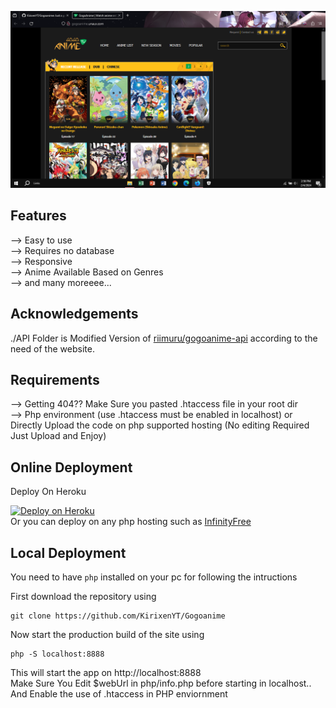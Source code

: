 <p align="center">
  <img src="./readmeimage/homepage.png" alt="Homepage">
</p>


## Features 
--> Easy to use <br>
--> Requires no database<br>
--> Responsive<br>
--> Anime Available Based on Genres<br>
--> and many moreeee...

## Acknowledgements

./API Folder is Modified Version of [riimuru/gogoanime-api](https://github.com/riimuru/gogoanime-api) according to the need of the website. 

## Requirements
--> Getting 404?? Make Sure you pasted .htaccess file in your root dir
<br>
--> Php environment (use .htaccess must be enabled in localhost) or Directly Upload the code on php supported hosting (No editing Required Just Upload and Enjoy)

## Online Deployment

Deploy On Heroku

[![Deploy on Heroku](https://camo.githubusercontent.com/6979881d5a96b7b18a057083bb8aeb87ba35fc279452e29034c1e1c49ade0636/68747470733a2f2f7777772e6865726f6b7563646e2e636f6d2f6465706c6f792f627574746f6e2e737667)](https://heroku.com/deploy?template=https://github.com/KirixenYT/Gogoanime/tree/main)
<br>
Or you can deploy on any php hosting such as <a href="https://www.infinityfree.net/">InfinityFree</a>

## Local Deployment

You need to have `php` installed on your pc for following the intructions

First download the repository using
```
git clone https://github.com/KirixenYT/Gogoanime
```

Now start the production build of the site using
```
php -S localhost:8888
```

This will start the app on http://localhost:8888 <br>
Make Sure You Edit $webUrl in php/info.php before starting in localhost.. <br>
And Enable the use of .htaccess in PHP enviornment
